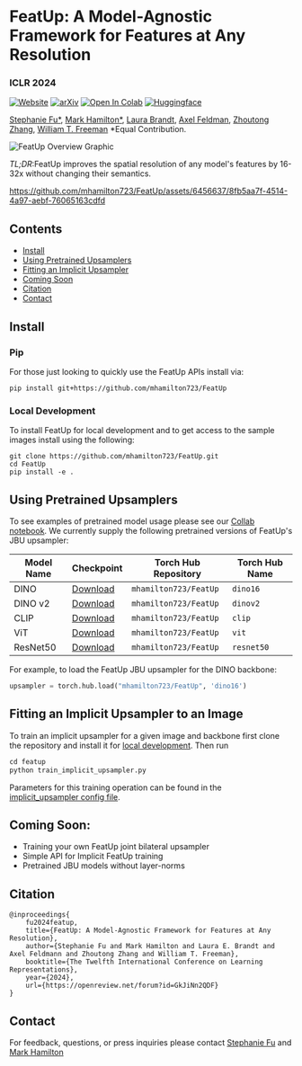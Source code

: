 # FeatUp: A Model-Agnostic Framework for Features at Any Resolution
###  ICLR 2024


[![Website](https://img.shields.io/badge/FeatUp-%F0%9F%8C%90Website-purple?style=flat)](https://aka.ms/featup) [![arXiv](https://img.shields.io/badge/arXiv-2403.10516-b31b1b.svg)](https://arxiv.org/abs/2403.10516) [![Open In Colab](https://colab.research.google.com/assets/colab-badge.svg)](https://colab.research.google.com/github/mhamilton723/FeatUp/blob/main/example_usage.ipynb)
[![Huggingface](https://img.shields.io/badge/%F0%9F%A4%97%20Hugging%20Face-FeatUp-orange)](https://huggingface.co/spaces/mhamilton723/FeatUp)


[Stephanie Fu*](https://stephanie-fu.github.io/),
[Mark Hamilton*](https://mhamilton.net/),
[Laura Brandt](https://people.csail.mit.edu/lebrandt/),
[Axel Feldman](https://feldmann.nyc/),
[Zhoutong Zhang](https://ztzhang.info/),
[William T. Freeman](https://billf.mit.edu/about/bio)
*Equal Contribution.

![FeatUp Overview Graphic](https://mhamilton.net/images/website_hero_small-p-1080.jpg)

*TL;DR*:FeatUp improves the spatial resolution of any model's features by 16-32x without changing their semantics.

https://github.com/mhamilton723/FeatUp/assets/6456637/8fb5aa7f-4514-4a97-aebf-76065163cdfd


## Contents
<!--ts-->
   * [Install](#install)
   * [Using Pretrained Upsamplers](#using-pretrained-upsamplers)
   * [Fitting an Implicit Upsampler](#fitting-an-implicit-upsampler-to-an-image)
   * [Coming Soon](coming-soon)
   * [Citation](#citation)
   * [Contact](#contact)
<!--te-->

## Install

### Pip
For those just looking to quickly use the FeatUp APIs install via:
```shell script
pip install git+https://github.com/mhamilton723/FeatUp
```

### Local Development
To install FeatUp for local development and to get access to the sample images install using the following:
```shell script
git clone https://github.com/mhamilton723/FeatUp.git
cd FeatUp
pip install -e .
```

## Using Pretrained Upsamplers

To see examples of pretrained model usage please see our [Collab notebook](https://colab.research.google.com/github/mhamilton723/FeatUp/blob/main/example_usage.ipynb). We currently supply the following pretrained versions of FeatUp's JBU upsampler:

| Model Name | Checkpoint                                                                                                                         | Torch Hub Repository | Torch Hub Name |
|------------|------------------------------------------------------------------------------------------------------------------------------------|----------------------|----------------|
| DINO       | [Download](https://marhamilresearch4.blob.core.windows.net/feature-upsampling-public/pretrained/dino16_jbu_stack_cocostuff.ckpt)   | `mhamilton723/FeatUp`  | `dino16`        |
| DINO v2    | [Download](https://marhamilresearch4.blob.core.windows.net/feature-upsampling-public/pretrained/dinov2_jbu_stack_cocostuff.ckpt)   | `mhamilton723/FeatUp`  | `dinov2`         |
| CLIP       | [Download](https://marhamilresearch4.blob.core.windows.net/feature-upsampling-public/pretrained/clip_jbu_stack_cocostuff.ckpt)     | `mhamilton723/FeatUp`  | `clip`           |
| ViT        | [Download](https://marhamilresearch4.blob.core.windows.net/feature-upsampling-public/pretrained/vit_jbu_stack_cocostuff.ckpt)      | `mhamilton723/FeatUp`  | `vit`            |
| ResNet50   | [Download](https://marhamilresearch4.blob.core.windows.net/feature-upsampling-public/pretrained/resnet50_jbu_stack_cocostuff.ckpt) | `mhamilton723/FeatUp`  | `resnet50`       |

For example, to load the FeatUp JBU upsampler for the DINO backbone:

```python
upsampler = torch.hub.load("mhamilton723/FeatUp", 'dino16')
```

## Fitting an Implicit Upsampler to an Image

To train an implicit upsampler for a given image and backbone first clone the repository and install it for 
[local development](#local-development). Then run

```python
cd featup
python train_implicit_upsampler.py
```

Parameters for this training operation can be found in the [implicit_upsampler config file](featup/configs/implicit_upsampler.yaml).




## Coming Soon:

- Training your own FeatUp joint bilateral upsampler
- Simple API for Implicit FeatUp training
- Pretrained JBU models without layer-norms 


## Citation

```
@inproceedings{
    fu2024featup,
    title={FeatUp: A Model-Agnostic Framework for Features at Any Resolution},
    author={Stephanie Fu and Mark Hamilton and Laura E. Brandt and Axel Feldmann and Zhoutong Zhang and William T. Freeman},
    booktitle={The Twelfth International Conference on Learning Representations},
    year={2024},
    url={https://openreview.net/forum?id=GkJiNn2QDF}
}
```

## Contact

For feedback, questions, or press inquiries please contact [Stephanie Fu](mailto:fus@mit.edu) and [Mark Hamilton](mailto:markth@mit.edu)
